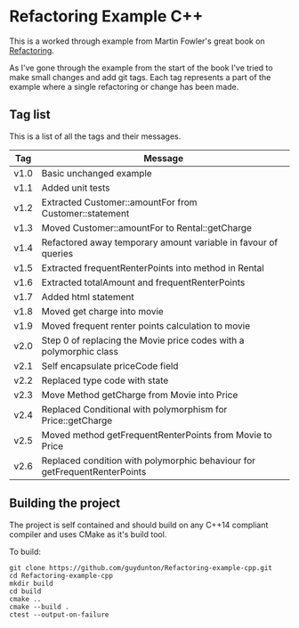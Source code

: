 # Refactoring Example C++

This is a worked through example from Martin Fowler's great book on [Refactoring](https://martinfowler.com/books/refactoring.html).

As I've gone through the example from the start of the book I've tried to make small changes and add git tags. Each tag represents a part of the example where a single refactoring or change has been made.

## Tag list

This is a list of all the tags and their messages.

| Tag  | Message                                                                   |
| ---- | ------------------------------------------------------------------------- |
| v1.0 | Basic unchanged example                                                   |
| v1.1 | Added unit tests                                                          |
| v1.2 | Extracted Customer::amountFor from Customer::statement                    |
| v1.3 | Moved Customer::amountFor to Rental::getCharge                            |
| v1.4 | Refactored away temporary amount variable in favour of queries            |
| v1.5 | Extracted frequentRenterPoints into method in Rental                      |
| v1.6 | Extracted totalAmount and frequentRenterPoints                            |
| v1.7 | Added html statement                                                      |
| v1.8 | Moved get charge into movie                                               |
| v1.9 | Moved frequent renter points calculation to movie                         |
| v2.0 | Step 0 of replacing the Movie price codes with a polymorphic class        |
| v2.1 | Self encapsulate priceCode field                                          |
| v2.2 | Replaced type code with state                                             |
| v2.3 | Move Method getCharge from Movie into Price                               |
| v2.4 | Replaced Conditional with polymorphism for Price::getCharge               |
| v2.5 | Moved method getFrequentRenterPoints from Movie to Price                  |
| v2.6 | Replaced condition with polymorphic behaviour for getFrequentRenterPoints |

## Building the project
The project is self contained and should build on any C++14 compliant compiler and uses CMake as it's build tool.

To build:

```
git clone https://github.com/guydunton/Refactoring-example-cpp.git
cd Refactoring-example-cpp
mkdir build
cd build
cmake ..
cmake --build .
ctest --output-on-failure
```